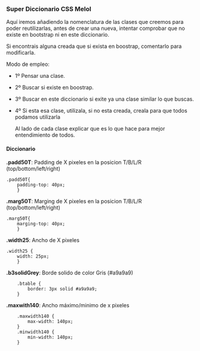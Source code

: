 ### Super Diccionario CSS Melol

Aquí iremos añadiendo la nomenclatura de las clases que creemos para poder reutilizarlas, 
antes de crear una nueva, intentar comprobar que no existe en bootstrap ni en este diccionario.

Si encontrais alguna creada que si exista en boostrap, comentarlo para modificarla.

Modo de empleo:
-  1º Pensar una clase.
-  2º Buscar si existe en boostrap.
-  3º Buscar en este diccionario si exite ya una clase similar lo que buscas.
-  4º Si esta esa clase, utilizala, si no esta creada, creala para que todos podamos utilizarla
     
     Al lado de cada clase explicar que es lo que hace para mejor entendimiento de todos. 

#### Diccionario

**.padd50T**: Padding de X pixeles en la posicion T/B/L/R (top/bottom/left/right)
```
.padd50T{                                      	
	padding-top: 40px;
	}
```

**.marg50T**: Marging de X pixeles en la posicion T/B/L/R (top/bottom/left/right)
```
.marg50T{                                      	
	marging-top: 40px;
	}
```

**.width25**: Ancho de X pixeles
```
.width25 {     
	width: 25px;
	}
```

**.b3solidGrey**: Borde solido de color Gris (#a9a9a9)
```
	.btable {                        
		border: 3px solid #a9a9a9;
	}
```

**.maxwith140**: Ancho máximo/minimo de x pixeles
```
	.maxwidth140 {          
		max-width: 140px;
	}
	.minwidth140 {          
		min-width: 140px;
	}
```
